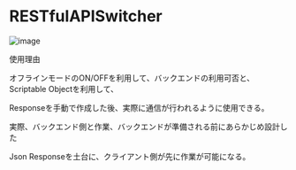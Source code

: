 # RESTfulAPISwitcher

![image](https://github.com/RYUKUZA-Public/RESTfulAPISwitcher/assets/11285283/48ca2e0d-ffb4-4603-941a-1e61336ac8c2)


使用理由

オフラインモードのON/OFFを利用して、バックエンドの利用可否と、Scriptable Objectを利用して、

Responseを手動で作成した後、実際に通信が行われるように使用できる。

実際、バックエンド側と作業、バックエンドが準備される前にあらかじめ設計した

Json Responseを土台に、クライアント側が先に作業が可能になる。
